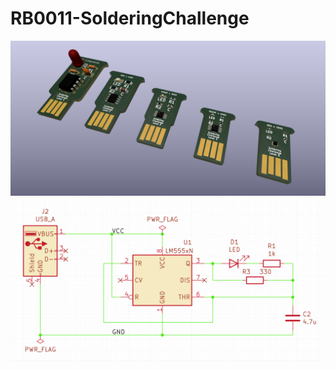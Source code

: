 # RB0011-SolderingChallenge

<div align="center">
    <img src="solderingChallenge.png">
    <img src="schema.png">
</div>